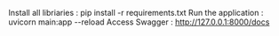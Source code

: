 Install all libriaries : pip install -r requirements.txt
Run the application : uvicorn main:app --reload 
Access Swagger : http://127.0.0.1:8000/docs
